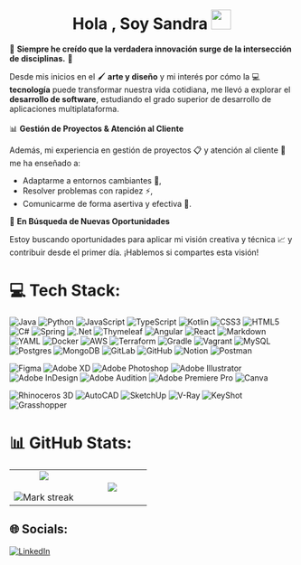 <h1 align="center"><b>Hola , Soy Sandra </b><img src="https://media.giphy.com/media/hvRJCLFzcasrR4ia7z/giphy.gif" width="35"></h1>

🚀 **Siempre he creído que la verdadera innovación surge de la intersección de disciplinas.** 🚀

Desde mis inicios en el 🖌️ **arte y diseño** y mi interés por cómo la 💻 **tecnología** puede transformar nuestra vida cotidiana, me llevó a explorar el **desarrollo de software**, estudiando el grado superior de desarrollo de aplicaciones multiplataforma.
<br></br>
📊 **Gestión de Proyectos & Atención al Cliente**

Además, mi experiencia en gestión de proyectos 📋 y atención al cliente 🤝 me ha enseñado a:
<ul>
  <li>Adaptarme a entornos cambiantes 🔄,
  <li>Resolver problemas con rapidez ⚡,</li>
  <li>Comunicarme de forma asertiva y efectiva 💬.</li>
</ul>

🎯 **En Búsqueda de Nuevas Oportunidades**

Estoy buscando oportunidades para aplicar mi visión creativa y técnica 📈 y contribuir desde el primer día. ¡Hablemos si compartes esta visión!

# 💻 Tech Stack:

![Java](https://img.shields.io/badge/java-%23ED8B00.svg?style=for-the-badge&logo=openjdk&logoColor=white) 
![Python](https://img.shields.io/badge/python-3670A0?style=for-the-badge&logo=python&logoColor=ffdd54) 
![JavaScript](https://img.shields.io/badge/javascript-%23323330.svg?style=for-the-badge&logo=javascript&logoColor=%23F7DF1E)
![TypeScript](https://img.shields.io/badge/typescript-%23007ACC.svg?style=for-the-badge&logo=typescript&logoColor=white) 
![Kotlin](https://img.shields.io/badge/kotlin-%237F52FF.svg?style=for-the-badge&logo=kotlin&logoColor=white) 
![CSS3](https://img.shields.io/badge/css3-%231572B6.svg?style=for-the-badge&logo=css3&logoColor=white) 
![HTML5](https://img.shields.io/badge/html5-%23E34F26.svg?style=for-the-badge&logo=html5&logoColor=white)
![C#](https://img.shields.io/badge/c%23-%23239120.svg?style=for-the-badge&logo=csharp&logoColor=white) 
![Spring](https://img.shields.io/badge/spring-%236DB33F.svg?style=for-the-badge&logo=spring&logoColor=white)
![.Net](https://img.shields.io/badge/.NET-5C2D91?style=for-the-badge&logo=.net&logoColor=white) 
![Thymeleaf](https://img.shields.io/badge/Thymeleaf-%23005C0F.svg?style=for-the-badge&logo=Thymeleaf&logoColor=white) 
![Angular](https://img.shields.io/badge/angular-%23DD0031.svg?style=for-the-badge&logo=angular&logoColor=white) 
![React](https://img.shields.io/badge/react-%2320232a.svg?style=for-the-badge&logo=react&logoColor=%2361DAFB) 
![Markdown](https://img.shields.io/badge/markdown-%23000000.svg?style=for-the-badge&logo=markdown&logoColor=white) 
![YAML](https://img.shields.io/badge/yaml-%23ffffff.svg?style=for-the-badge&logo=yaml&logoColor=151515)
![Docker](https://img.shields.io/badge/docker-%230db7ed.svg?style=for-the-badge&logo=docker&logoColor=white) 
![AWS](https://img.shields.io/badge/AWS-%23FF9900.svg?style=for-the-badge&logo=amazon-aws&logoColor=white) 
![Terraform](https://img.shields.io/badge/terraform-%235835CC.svg?style=for-the-badge&logo=terraform&logoColor=white) 
![Gradle](https://img.shields.io/badge/Gradle-02303A.svg?style=for-the-badge&logo=Gradle&logoColor=white) 
![Vagrant](https://img.shields.io/badge/vagrant-%231563FF.svg?style=for-the-badge&logo=vagrant&logoColor=white) 
![MySQL](https://img.shields.io/badge/mysql-4479A1.svg?style=for-the-badge&logo=mysql&logoColor=white) 
![Postgres](https://img.shields.io/badge/postgres-%23316192.svg?style=for-the-badge&logo=postgresql&logoColor=white)
![MongoDB](https://img.shields.io/badge/MongoDB-%234ea94b.svg?style=for-the-badge&logo=mongodb&logoColor=white) 
![GitLab](https://img.shields.io/badge/gitlab-%23181717.svg?style=for-the-badge&logo=gitlab&logoColor=white)
![GitHub](https://img.shields.io/badge/github-%23121011.svg?style=for-the-badge&logo=github&logoColor=white) 
![Notion](https://img.shields.io/badge/Notion-%23000000.svg?style=for-the-badge&logo=notion&logoColor=white) 
![Postman](https://img.shields.io/badge/Postman-FF6C37?style=for-the-badge&logo=postman&logoColor=white) 

![Figma](https://img.shields.io/badge/figma-%23F24E1E.svg?style=for-the-badge&logo=figma&logoColor=white)
![Adobe XD](https://img.shields.io/badge/Adobe%20XD-470137?style=for-the-badge&logo=Adobe%20XD&logoColor=#FF61F6)
![Adobe Photoshop](https://img.shields.io/badge/adobe%20photoshop-%2331A8FF.svg?style=for-the-badge&logo=adobe%20photoshop&logoColor=white)
![Adobe Illustrator](https://img.shields.io/badge/adobe%20illustrator-%23FF9A00.svg?style=for-the-badge&logo=adobe%20illustrator&logoColor=white)
![Adobe InDesign](https://img.shields.io/badge/Adobe%20InDesign-49021F?style=for-the-badge&logo=adobeindesign&logoColor=FF3366)
![Adobe Audition](https://img.shields.io/badge/Adobe%20Audition-9999FF.svg?style=for-the-badge&logo=Adobe%20Audition&logoColor=white) 
![Adobe Premiere Pro](https://img.shields.io/badge/Adobe%20Premiere%20Pro-9999FF.svg?style=for-the-badge&logo=Adobe%20Premiere%20Pro&logoColor=white) 
![Canva](https://img.shields.io/badge/Canva-%2300C4CC.svg?style=for-the-badge&logo=Canva&logoColor=white) 

![Rhinoceros 3D](https://img.shields.io/badge/rhinoceros%203d-801010?style=for-the-badge&logo=rhinoceros&logoColor=white)
![AutoCAD](https://img.shields.io/badge/AutoCAD-%23D00000.svg?style=for-the-badge&logo=autocad&logoColor=white)
![SketchUp](https://img.shields.io/badge/SketchUp-%23#005F9E.svg?style=for-the-badge&logo=sketchup&logoColor=white)
![V-Ray](https://img.shields.io/badge/V--Ray-%23FFD700.svg?style=for-the-badge&logo=vray&logoColor=black)
![KeyShot](https://img.shields.io/badge/KeyShot-%23141414.svg?style=for-the-badge&logo=keyshot&logoColor=white)
![Grasshopper](https://img.shields.io/badge/Grasshopper-7A9E46?style=for-the-badge&logo=grasshopper&logoColor=white)

# 📊 GitHub Stats:

<table border="0" align="center">
  <tr border="0">
    <td width="50%" align="center">
      <img  
        align="center"  
        src="https://github-readme-stats.vercel.app/api?username=sandraEstlo&theme=default&hide_border=false&include_all_commits=false&count_private=false" />
      <br></br>
      <img  
        title="🔥 Get streak stats for your profile at git.io/streak-stats" 
        alt="Mark streak" 
        src="https://github-readme-streak-stats.herokuapp.com/?user=sandraEstlo&theme=default&hide_border=false" />
    </td>
    <td width="50%" align="center">
      <img  
        align="center"  
        src="https://github-readme-stats.vercel.app/api/top-langs/?username=sandraEstlo&layout=donut-vertical"/>
    </td>
  </tr>
</table>


## 🌐 Socials:
[![LinkedIn](https://img.shields.io/badge/LinkedIn-%230077B5.svg?logo=linkedin&logoColor=white)](https://linkedin.com/in/https://www.linkedin.com/in/sandra-esteban-l%C3%B3pez-desarrolladora/) 
